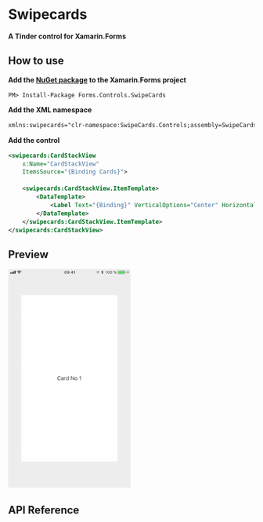 # Swipecards
**A Tinder control for Xamarin.Forms**

## How to use
**Add the [NuGet package](https://www.nuget.org/packages/Forms.Controls.SwipeCards/) to the Xamarin.Forms project**
```
PM> Install-Package Forms.Controls.SwipeCards
```

**Add the XML namespace**
```xml
xmlns:swipecards="clr-namespace:SwipeCards.Controls;assembly=SwipeCards.Controls"
```

**Add the control**
```xml
<swipecards:CardStackView
    x:Name="CardStackView"
    ItemsSource="{Binding Cards}">
    
    <swipecards:CardStackView.ItemTemplate>
        <DataTemplate>
            <Label Text="{Binding}" VerticalOptions="Center" HorizontalOptions="Center" />
        </DataTemplate>
    </swipecards:CardStackView.ItemTemplate>   
</swipecards:CardStackView>
```
## Preview
![Preview](/Design/Swipecards.gif)

## API Reference
